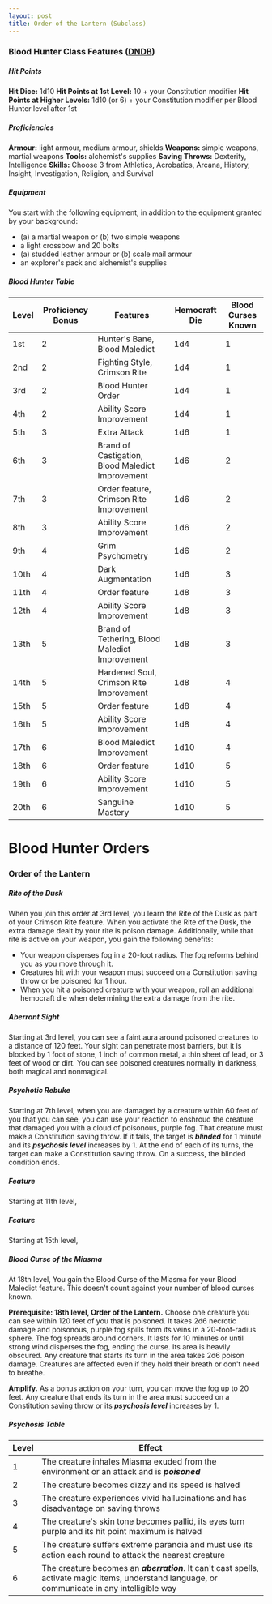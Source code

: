 ```yaml
---
layout: post
title: Order of the Lantern (Subclass)
---
```


### Blood Hunter Class Features ([DNDB](https://www.dndbeyond.com/classes/357975-blood-hunter))

##### **Hit Points**

**Hit Dice:** 1d10
**Hit Points at 1st Level:** 10 + your Constitution modifier
**Hit Points at Higher Levels:** 1d10 (or 6) + your Constitution modifier per Blood Hunter level after 1st

##### **Proficiencies**

**Armour:** light armour, medium armour, shields
**Weapons:** simple weapons, martial weapons
**Tools:** alchemist's supplies
**Saving Throws:** Dexterity, Intelligence
**Skills:** Choose 3 from Athletics, Acrobatics, Arcana, History, Insight, Investigation, Religion, and Survival

##### **Equipment**

You start with the following equipment, in addition to the equipment granted by your background:

- (a) a martial weapon or (b) two simple weapons
- a light crossbow and 20 bolts
- (a) studded leather armour or (b) scale mail armour
- an explorer's pack and alchemist's supplies

##### **Blood Hunter Table**

| Level                      | Proficiency Bonus | Features                                         | Hemocraft Die | Blood Curses Known |
| -------------------------- | ----------------- | ------------------------------------------------ | ------------- | ------------------ |
| 1st                        | 2                 | Hunter's Bane, Blood Maledict                    | 1d4           | 1                  |
| 2nd                        | 2                 | Fighting Style, Crimson Rite                     | 1d4           | 1                  |
| 3rd                        | 2                 | Blood Hunter Order                               | 1d4           | 1                  |
| 4th                        | 2                 | Ability Score Improvement                        | 1d4           | 1                  |
| 5th                        | 3                 | Extra Attack                                     | 1d6           | 1                  |
| 6th                        | 3                 | Brand of Castigation, Blood Maledict Improvement | 1d6           | 2                  |
| 7th                        | 3                 | Order feature, Crimson Rite Improvement          | 1d6           | 2                  |
| 8th                        | 3                 | Ability Score Improvement                        | 1d6           | 2                  |
| 9th                        | 4                 | Grim Psychometry                                 | 1d6           | 2                  |
| 10th                       | 4                 | Dark Augmentation                                | 1d6           | 3                  |
| 11th                       | 4                 | Order feature                                    | 1d8           | 3                  |
| 12th                       | 4                 | Ability Score Improvement                        | 1d8           | 3                  |
| 13th                       | 5                 | Brand of Tethering, Blood Maledict Improvement   | 1d8           | 3                  |
| 14th                       | 5                 | Hardened Soul, Crimson Rite Improvement          | 1d8           | 4                  |
| 15th                       | 5                 | Order feature                                    | 1d8           | 4                  |
| 16th                       | 5                 | Ability Score Improvement                        | 1d8           | 4                  |
| 17th                       | 6                 | Blood Maledict Improvement                       | 1d10          | 4                  |
| 18th                       | 6                 | Order feature                                    | 1d10          | 5                  |
| 19th                       | 6                 | Ability Score Improvement                        | 1d10          | 5                  |
| 20th                       | 6                 | Sanguine Mastery                                 | 1d10          | 5                  |

# Blood Hunter Orders

### Order of the Lantern

##### **Rite of the Dusk**

When you join this order at 3rd level, you learn the Rite of the Dusk as part of your Crimson Rite feature. When you activate the Rite of the Dusk, the extra damage dealt by your rite is poison damage. Additionally, while that rite is active on your weapon, you gain the following benefits:

- Your weapon disperses fog in a 20-foot radius. The fog reforms behind you as you move through it.
- Creatures hit with your weapon must succeed on a Constitution saving throw or be poisoned for 1 hour.
- When you hit a poisoned creature with your weapon, roll an additional hemocraft die when determining the extra damage from the rite.

##### **Aberrant Sight**

Starting at 3rd level, you can see a faint aura around poisoned creatures to a distance of 120 feet. Your sight can penetrate most barriers, but it is blocked by 1 foot of stone, 1 inch of common metal, a thin sheet of lead, or 3 feet of wood or dirt. You can see poisoned creatures normally in darkness, both magical and nonmagical.

##### **Psychotic Rebuke**

Starting at 7th level, when you are damaged by a creature within 60 feet of you that you can see, you can use your reaction to enshroud the creature that damaged you with a cloud of poisonous, purple fog. That creature must make a Constitution saving throw. If it fails, the target is ***blinded*** for 1 minute and its ***psychosis level*** increases by 1. At the end of each of its turns, the target can make a Constitution saving throw. On a success, the blinded condition ends.

##### **Feature**

Starting at 11th level,

##### **Feature**

Starting at 15th level,

##### **Blood Curse of the Miasma**

At 18th level, You gain the Blood Curse of the Miasma for your Blood Maledict feature. This doesn't count against your number of blood curses known.

**Prerequisite: 18th level, Order of the Lantern.**
Choose one creature you can see within 120 feet of you that is poisoned. It takes 2d6 necrotic damage and poisonous, purple fog spills from its veins in a 20-foot-radius sphere. The fog spreads around corners. It lasts for 10 minutes or until strong wind disperses the fog, ending the curse. Its area is heavily obscured. Any creature that starts its turn in the area takes 2d6 poison damage. Creatures are affected even if they hold their breath or don't need to breathe.

**Amplify.**
As a bonus action on your turn, you can move the fog up to 20 feet. Any creature that ends its turn in the area must succeed on a Constitution saving throw or its ***psychosis level*** increases by 1.

##### **Psychosis Table**

| Level | Effect                                                                                                                                            |
| ----- | ------------------------------------------------------------------------------------------------------------------------------------------------- |
| 1     | The creature inhales Miasma exuded from the environment or an attack and is ***poisoned***                                                        |
| 2     | The creature becomes dizzy and its speed is halved                                                                                                |
| 3     | The creature experiences vivid hallucinations and has disadvantage on saving throws                                                               |
| 4     | The creature's skin tone becomes pallid, its eyes turn purple and its hit point maximum is halved                                                 |
| 5     | The creature suffers extreme paranoia and must use its action each round to attack the nearest creature                                           |
| 6     | The creature becomes an ***aberration***. It can't cast spells, activate magic items, understand language, or communicate in any intelligible way |
